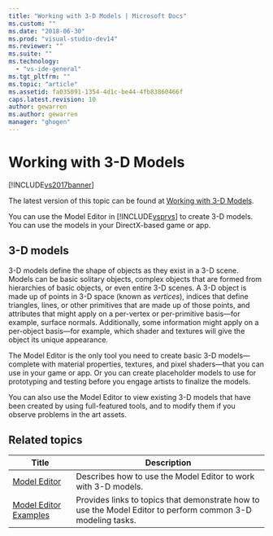 ```yaml
---
title: "Working with 3-D Models | Microsoft Docs"
ms.custom: ""
ms.date: "2018-06-30"
ms.prod: "visual-studio-dev14"
ms.reviewer: ""
ms.suite: ""
ms.technology: 
  - "vs-ide-general"
ms.tgt_pltfrm: ""
ms.topic: "article"
ms.assetid: fa035091-1354-4d1c-be44-4fb83860466f
caps.latest.revision: 10
author: gewarren
ms.author: gewarren
manager: "ghogen"
---
```

# Working with 3-D Models
[!INCLUDE[vs2017banner](../includes/vs2017banner.md)]

The latest version of this topic can be found at [Working with 3-D Models](https://docs.microsoft.com/visualstudio/designers/working-with-3-d-models).  
  
You can use the Model Editor in [!INCLUDE[vsprvs](../includes/vsprvs-md.md)] to create 3-D models. You can use the models in your DirectX-based game or app.  
  
## 3-D models  
 3-D models define the shape of objects as they exist in a 3-D scene. Models can be basic solitary objects, complex objects that are formed from hierarchies of basic objects, or even entire 3-D scenes. A 3-D object is made up of points in 3-D space (known as *vertices*), indices that define triangles, lines, or other primitives that are made up of those points, and attributes that might apply on a per-vertex or per-primitive basis—for example, surface normals. Additionally, some information might apply on a per-object basis—for example, which shader and textures will give the object its unique appearance.  
  
 The Model Editor is the only tool you need to create basic 3-D models—complete with material properties, textures, and pixel shaders—that you can use in your game or app. Or you can create placeholder models to use for prototyping and testing before you engage artists to finalize the models.  
  
 You can also use the Model Editor to view existing 3-D models that have been created by using full-featured tools, and to modify them if you observe problems in the art assets.  
  
## Related topics  
  
|Title|Description|  
|-----------|-----------------|  
|[Model Editor](../designers/model-editor.md)|Describes how to use the Model Editor to work with 3-D models.|  
|[Model Editor Examples](../designers/model-editor-examples.md)|Provides links to topics that demonstrate how to use the Model Editor to perform common 3-D modeling tasks.|




